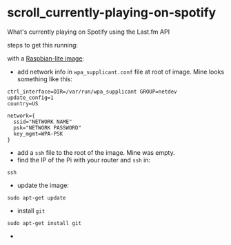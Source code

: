 # scroll_currently-playing-on-spotify
What's currently playing on Spotify using the Last.fm API

steps to get this running:

with a [Raspbian-lite image](https://www.raspberrypi.org/downloads/raspbian/):

* add network info in `wpa_supplicant.conf` file at root of image. Mine looks something like this:

```
ctrl_interface=DIR=/var/run/wpa_supplicant GROUP=netdev
update_config=1
country=US

network={
  ssid="NETWORK NAME"
  psk="NETWORK PASSWORD"
  key_mgmt=WPA-PSK
}
```
* add a `ssh` file to the root of the image. Mine was empty.
* find the IP of the Pi with your router and `ssh` in:
``` 
ssh
```
* update the image:
```
sudo apt-get update
```
 * install `git`
```
sudo apt-get install git
```
*

  
